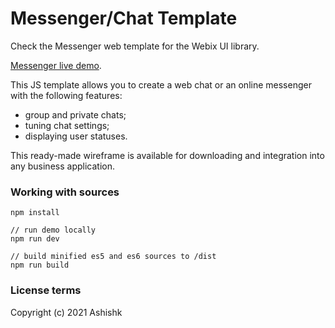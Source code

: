 Messenger/Chat Template
============

Check the Messenger web template for the Webix UI library.

[Messenger live demo](https://webix-hub.github.io/messenger-template/dist/es5/index.html).

This JS template allows you to create a web chat or an online messenger with the following features: 

- group and private chats;
- tuning chat settings;
- displaying user statuses.

This ready-made wireframe is available for downloading and integration into any business application.

### Working with sources

```
npm install

// run demo locally
npm run dev

// build minified es5 and es6 sources to /dist
npm run build
```

### License terms


Copyright (c) 2021 Ashishk
